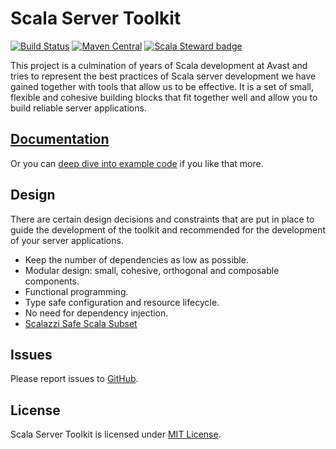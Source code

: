 # Scala Server Toolkit

[![Build Status](https://travis-ci.org/avast/scala-server-toolkit.svg?branch=master)](https://travis-ci.org/avast/scala-server-toolkit)
[![Maven Central](https://img.shields.io/maven-central/v/com.avast/scala-server-toolkit-pureconfig_2.13)](https://repo1.maven.org/maven2/com/avast/scala-server-toolkit-pureconfig_2.13/)
[![Scala Steward badge](https://img.shields.io/badge/Scala_Steward-helping-brightgreen.svg?style=flat&logo=data:image/png;base64,iVBORw0KGgoAAAANSUhEUgAAAA4AAAAQCAMAAAARSr4IAAAAVFBMVEUAAACHjojlOy5NWlrKzcYRKjGFjIbp293YycuLa3pYY2LSqql4f3pCUFTgSjNodYRmcXUsPD/NTTbjRS+2jomhgnzNc223cGvZS0HaSD0XLjbaSjElhIr+AAAAAXRSTlMAQObYZgAAAHlJREFUCNdNyosOwyAIhWHAQS1Vt7a77/3fcxxdmv0xwmckutAR1nkm4ggbyEcg/wWmlGLDAA3oL50xi6fk5ffZ3E2E3QfZDCcCN2YtbEWZt+Drc6u6rlqv7Uk0LdKqqr5rk2UCRXOk0vmQKGfc94nOJyQjouF9H/wCc9gECEYfONoAAAAASUVORK5CYII=)](https://scala-steward.org)

This project is a culmination of years of Scala development at Avast and tries to represent the best practices of Scala server development 
we have gained together with tools that allow us to be effective. It is a set of small, flexible and cohesive building blocks that fit 
together well and allow you to build reliable server applications.

## [Documentation](./docs/index.md)

Or you can [deep dive into example code](example/src/main/scala/com/avast/server/toolkit/example/Main.scala) if you like that more.

## Design

There are certain design decisions and constraints that are put in place to guide the development of the toolkit and recommended for 
the development of your server applications.

* Keep the number of dependencies as low as possible.
* Modular design: small, cohesive, orthogonal and composable components.
* Functional programming.
* Type safe configuration and resource lifecycle.
* No need for dependency injection.
* [Scalazzi Safe Scala Subset](https://slides.yowconference.com/yowwest2014/Morris-ParametricityTypesDocumentationCodeReadability.pdf)

## Issues

Please report issues to [GitHub](https://github.com/avast/scala-server-toolkit/issues).

## License

Scala Server Toolkit is licensed under [MIT License](LICENSE).

